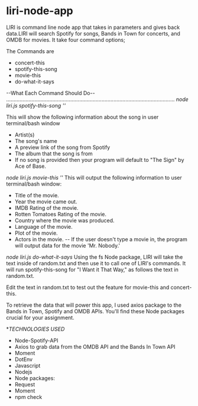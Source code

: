 # liri-node-app

 LIRI is command line node app that takes in parameters and gives back data.LIRI will search Spotify for songs, Bands in Town for concerts, and OMDB for movies. It take four command options;

The Commands are
 - concert-this
 - spotify-this-song
 - movie-this
 - do-what-it-says

--What Each Command Should Do--
.................................................................................................................
*node liri.js spotify-this-song '<song name here>'*


This will show the following information about the song in user terminal/bash window
  - Artist(s)
  - The song's name
  - A preview link of the song from Spotify
  - The album that the song is from
  - If no song is provided then your program will default to "The Sign" by Ace of Base.

*node liri.js movie-this '<movie name here>'*
 This will output the following information to user terminal/bash window:
  - Title of the movie.
  - Year the movie came out.
  - IMDB Rating of the movie.
  - Rotten Tomatoes Rating of the movie.
  - Country where the movie was produced.
  - Language of the movie.
  - Plot of the movie.
  - Actors in the movie.
-- If the user doesn't type a movie in, the program will output data for the movie 'Mr. Nobody.'

*node liri.js do-what-it-says*
     Using the fs Node package, LIRI will take the text inside of random.txt and then use it to call one of LIRI's commands.
    It will run spotify-this-song for "I Want it That Way," as follows the text in random.txt.


Edit the text in random.txt to test out the feature for movie-this and concert-this.

To retrieve the data that will power this app, 
I used axios package to the Bands in Town, Spotify and OMDB APIs. You'll find these Node packages crucial for your assignment.

**TECHNOLOGIES USED*

- Node-Spotify-API
- Axios to grab data from the OMDB API and the Bands In Town API
- Moment
- DotEnv
- Javascript
- Nodejs
- Node packages:
- Request
- Moment
- npm check



